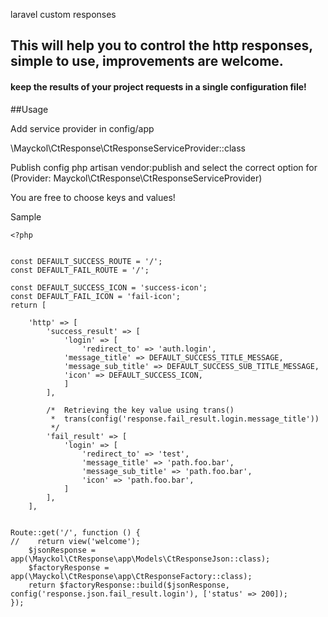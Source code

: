 laravel custom responses


## This will help you to control the http responses, simple to use, improvements are welcome.

#### keep the results of your project requests in a single configuration file!

##Usage

Add service provider in config/app

\Mayckol\CtResponse\CtResponseServiceProvider::class

Publish config
php artisan vendor:publish
and select the correct option for (Provider: Mayckol\CtResponse\CtResponseServiceProvider)

You are free to choose keys and values!

Sample
```
<?php


const DEFAULT_SUCCESS_ROUTE = '/';
const DEFAULT_FAIL_ROUTE = '/';

const DEFAULT_SUCCESS_ICON = 'success-icon';
const DEFAULT_FAIL_ICON = 'fail-icon';
return [

    'http' => [
        'success_result' => [
            'login' => [
                'redirect_to' => 'auth.login',
            'message_title' => DEFAULT_SUCCESS_TITLE_MESSAGE,
            'message_sub_title' => DEFAULT_SUCCESS_SUB_TITLE_MESSAGE,
            'icon' => DEFAULT_SUCCESS_ICON,
            ]
        ],

        /*  Retrieving the key value using trans()
         *  trans(config('response.fail_result.login.message_title'))
         */
        'fail_result' => [
            'login' => [
                'redirect_to' => 'test',
                'message_title' => 'path.foo.bar',
                'message_sub_title' => 'path.foo.bar',
                'icon' => 'path.foo.bar',
            ]
        ],
    ],

```
```

Route::get('/', function () {
//    return view('welcome');
    $jsonResponse = app(\Mayckol\CtResponse\app\Models\CtResponseJson::class);
    $factoryResponse = app(\Mayckol\CtResponse\app\CtResponseFactory::class);
    return $factoryResponse::build($jsonResponse, config('response.json.fail_result.login'), ['status' => 200]);
});

````
